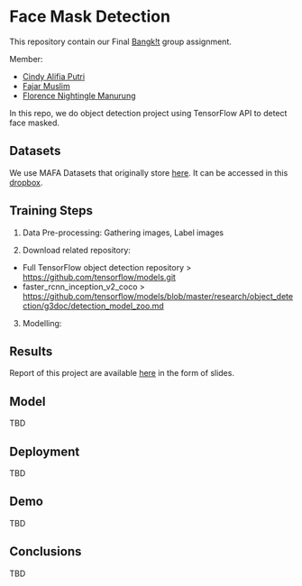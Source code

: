 # Face Mask Detection

This repository contain our Final <a href="https://events.withgoogle.com/bangkit/">Bangk!t</a> group assignment.

Member:  
* [Cindy Alifia Putri](https://github.com/Cindyalifia)
* [Fajar Muslim](https://github.com/fajarmuslim)
* [Florence Nightingle Manurung](https://github.com/florencemnrg)

In this repo, we do object detection project using TensorFlow API to detect face masked.

## Datasets
We use MAFA Datasets that originally store <a href="http://www.escience.cn/people/geshiming/mafa.html"> here</a>. It can be accessed in this <a href="https://www.dropbox.com/sh/mywlsu24e76jc96/AABck-OMCrgomjiSR_FIcrXza?dl=0"> dropbox</a>. 

## Training Steps
1. Data Pre-processing:
Gathering images,
Label images

2. Download related repository:
- Full TensorFlow object detection repository > <a href="https://github.com/tensorflow/models.git"> https://github.com/tensorflow/models.git</a>
- faster_rcnn_inception_v2_coco > <a href="https://github.com/tensorflow/models/blob/master/research/object_detection/g3doc/detection_model_zoo.md"> https://github.com/tensorflow/models/blob/master/research/object_detection/g3doc/detection_model_zoo.md</a>

3. Modelling: 

## Results
Report of this project are available <a href=""> here</a> in the form of slides.

## Model
TBD

## Deployment
TBD

## Demo
TBD

## Conclusions
TBD

